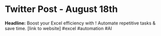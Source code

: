 # Twitter Post - August 18th

**Headline:**  Boost your Excel efficiency with <Product Name>! Automate repetitive tasks & save time. [link to website] #excel #automation #AI